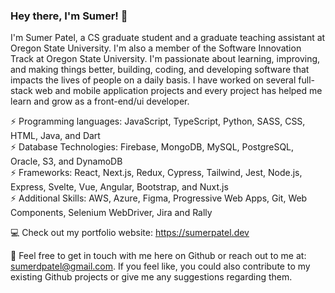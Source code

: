 ### Hey there, I'm Sumer! 👋


<!--

**Sumer16/Sumer16** is a ✨ _special_ ✨ repository because its `README.md` (this file) appears on your GitHub profile.

Here are some ideas to get you started:

- 🔭 I’m currently working on ...
- 🌱 I’m currently learning ...
- 👯 I’m looking to collaborate on ...
- 🤔 I’m looking for help with ...
- 💬 Ask me about nothing 😛
- 📫 How to reach me: Can drop me an email at sumer.patel@outlook.com
- 😄 Pronouns: He/Him
- ⚡ Fun fact: ...

-->

<!-- I'm Sumer Patel, a MS in CS graduate student and a teaching assistant at Oregon State University. I'm also a member of the Software Innovation Track at Oregon State University. Previously, I have also worked as a UI developer at Accenture. I'm passionate about learning, improving and making things better, building, coding and developing software which impact the lives of people on a daily basis. -->
<!--  I have worked on several full-stack web and mobile application projects and every project helped me learn and grow as a software developer. Lately, I'm really fascinated to learn more about the scalability and performance aspect involved in designing large-scale complex systems which drive this ever-growing and ever-demanding tech space. Here are some of the tools and technologies I've worked upon: -->

I'm Sumer Patel, a CS graduate student and a graduate teaching assistant at Oregon State University. I'm also a member of the Software Innovation Track at Oregon State University. I'm passionate about learning, improving, and making things better, building, coding, and developing software that impacts the lives of people on a daily basis. I have worked on several full-stack web and mobile application projects and every project has helped me learn and grow as a front-end/ui developer.

⚡ Programming languages: JavaScript, TypeScript, Python, SASS, CSS, HTML, Java, and Dart\
⚡ Database Technologies: Firebase, MongoDB, MySQL, PostgreSQL, Oracle, S3, and DynamoDB\
⚡ Frameworks: React, Next.js, Redux, Cypress, Tailwind, Jest, Node.js, Express, Svelte, Vue, Angular, Bootstrap, and Nuxt.js\
⚡ Additional Skills: AWS, Azure, Figma, Progressive Web Apps, Git, Web Components, Selenium WebDriver, Jira and Rally

💻 Check out my portfolio website: https://sumerpatel.dev

💬 Feel free to get in touch with me here on Github or reach out to me at: sumerdpatel@gmail.com. If you feel like, you could also contribute to my existing Github projects or give me any suggestions regarding them.
